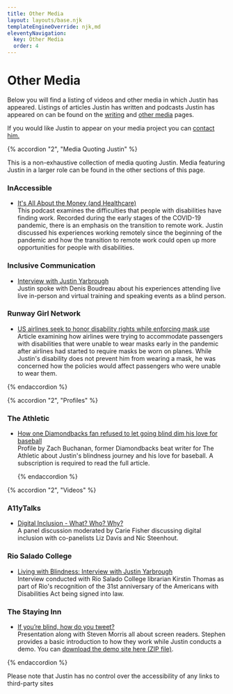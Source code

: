 ```yaml
---
title: Other Media
layout: layouts/base.njk
templateEngineOverride: njk,md
eleventyNavigation:
  key: Other Media
  order: 4
---
```

# Other Media

Below you will find a listing of videos and other media in which Justin has appeared. Listings of articles Justin has written and podcasts Justin has appeared on can be found on the [writing](/writing) and [other media](/media) pages.

If you would like Justin to  appear on your media project you can [contact him.](/contact)

{% accordion "2", "Media Quoting Justin" %}

This is a non-exhaustive collection of media quoting Justin. Media featuring Justin in a larger role can be found in the other sections of this page.

### InAccessible

- [It's All About the Money \(and Healthcare)](https://heararizona.org/aging-and-inaccessible/episode-5-its-all-about-money-and-healthcare)  
This podcast examines the difficulties that people with disabilities have finding work. Recorded during the early stages of the COVID-19 pandemic, there is an emphasis on the transition to remote work. Justin discussed his experiences working remotely since the beginning of the pandemic and how the transition to remote work could open up more opportunities for people with disabilities.

### Inclusive Communication

- [Interview with Justin Yarbrough](https://inklusiv.ca/interview-with-justin-yarbrough/)  
    Justin spoke with Denis Boudreau about his experiences attending live live in-person and virtual training and speaking events as a blind person.

### Runway Girl Network

- [US airlines seek to honor disability rights while enforcing mask use](https://runwaygirlnetwork.com/2020/06/us-airlines-seek-to-honor-disability-rights-while-enforcing-mask-use/)  
Article examining how airlines were trying to accommodate passengers with disabilities that were unable to wear masks early in the pandemic after airlines had started to require masks be worn on planes. While Justin's disability does not prevent him from wearing a mask, he was concerned how the policies would affect passengers who were unable to wear them.
    
{% endaccordion %}

{% accordion "2", "Profiles" %}

### The Athletic
    
- [How one Diamondbacks fan refused to let going blind dim his love for baseball ](https://theathletic.com/1233230/2019/09/26/how-one-diamondbacks-fan-refused-to-let-going-blind-dim-his-love-for-baseball/)  
Profile by Zach Buchanan, former Diamondbacks beat writer for The Athletic about Justin's blindness journey and his love for baseball. A subscription is required to read the full article.
    
    {% endaccordion %}

{% accordion "2", "Videos" %}

### A11yTalks

- [Digital Inclusion - What? Who? Why?](https://www.youtube.com/watch?v=uY5BWqTzTd8)  
A panel discussion moderated by Carie Fisher discussing digital inclusion with co-panelists Liz Davis and Nic Steenhout.

### Rio Salado College

- [Living with Blindness: Interview with Justin Yarbrough](https://www.youtube.com/watch?v=sfHOJfJHav0)  
Interview conducted with Rio Salado College librarian Kirstin Thomas as part of Rio's recognition of the 31st anniversary of the Americans with Disabilities Act being signed into law.

### The Staying Inn

- [If you’re blind, how do you tweet?](https://www.youtube.com/watch?v=UVZKctUMZJY)  
Presentation along with Steven Morris all about screen readers. Stephen provides a basic introduction to how they work while Justin conducts a demo. You can <a href="resources/staying-inn-demo.zip" download>download the demo site here (ZIP file)</a>.

{% endaccordion %}

Please note that Justin has no control over the accessibility of any links to third-party sites